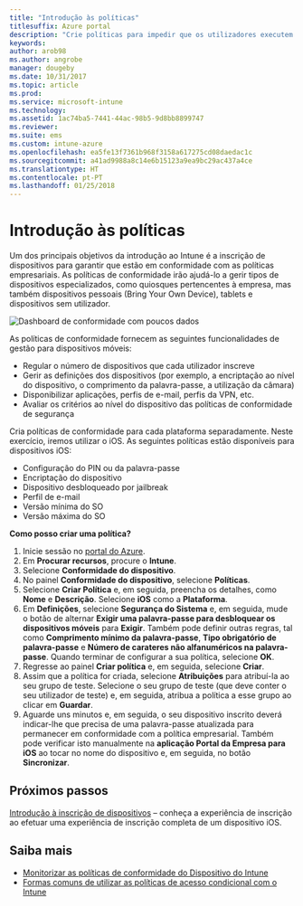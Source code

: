 ```yaml
---
title: "Introdução às políticas"
titlesuffix: Azure portal
description: "Crie políticas para impedir que os utilizadores executem ações não autorizadas com os seus dispositivos."
keywords: 
author: arob98
ms.author: angrobe
manager: dougeby
ms.date: 10/31/2017
ms.topic: article
ms.prod: 
ms.service: microsoft-intune
ms.technology: 
ms.assetid: 1ac74ba5-7441-44ac-98b5-9d8bb8899747
ms.reviewer: 
ms.suite: ems
ms.custom: intune-azure
ms.openlocfilehash: ea5fe13f7361b968f3158a617275cd08daedac1c
ms.sourcegitcommit: a41ad9988a8c14e6b15123a9ea9bc29ac437a4ce
ms.translationtype: HT
ms.contentlocale: pt-PT
ms.lasthandoff: 01/25/2018
---
```

# <a name="get-started-with-policies"></a>Introdução às políticas

Um dos principais objetivos da introdução ao Intune é a inscrição de dispositivos para garantir que estão em conformidade com as políticas empresariais. As políticas de conformidade irão ajudá-lo a gerir tipos de dispositivos especializados, como quiosques pertencentes à empresa, mas também dispositivos pessoais (Bring Your Own Device), tablets e dispositivos sem utilizador.

![Dashboard de conformidade com poucos dados](/intune/media/generic-compliance-dashboard.png)

As políticas de conformidade fornecem as seguintes funcionalidades de gestão para dispositivos móveis:

* Regular o número de dispositivos que cada utilizador inscreve
* Gerir as definições dos dispositivos (por exemplo, a encriptação ao nível do dispositivo, o comprimento da palavra-passe, a utilização da câmara)
* Disponibilizar aplicações, perfis de e-mail, perfis da VPN, etc.
* Avaliar os critérios ao nível do dispositivo das políticas de conformidade de segurança

Cria políticas de conformidade para cada plataforma separadamente. Neste exercício, iremos utilizar o iOS. As seguintes políticas estão disponíveis para dispositivos iOS:

* Configuração do PIN ou da palavra-passe
* Encriptação do dispositivo
* Dispositivo desbloqueado por jailbreak
* Perfil de e-mail
* Versão mínima do SO
* Versão máxima do SO

__Como posso criar uma política?__

1. Inicie sessão no [portal do Azure](https://portal.azure.com).
2. Em **Procurar recursos**, procure o **Intune**.
3. Selecione **Conformidade do dispositivo**.
4. No painel **Conformidade do dispositivo**, selecione **Políticas**.
5. Selecione **Criar Política** e, em seguida, preencha os detalhes, como **Nome** e **Descrição**. Selecione **iOS** como a **Plataforma**.
6. Em **Definições**, selecione **Segurança do Sistema** e, em seguida, mude o botão de alternar **Exigir uma palavra-passe para desbloquear os dispositivos móveis** para **Exigir**. Também pode definir outras regras, tal como **Comprimento mínimo da palavra-passe**, **Tipo obrigatório de palavra-passe** e **Número de carateres não alfanuméricos na palavra-passe**. Quando terminar de configurar a sua política, selecione **OK**.
7. Regresse ao painel **Criar política** e, em seguida, selecione **Criar**.
8. Assim que a política for criada, selecione **Atribuições** para atribuí-la ao seu grupo de teste. Selecione o seu grupo de teste (que deve conter o seu utilizador de teste) e, em seguida, atribua a política a esse grupo ao clicar em **Guardar**.
9. Aguarde uns minutos e, em seguida, o seu dispositivo inscrito deverá indicar-lhe que precisa de uma palavra-passe atualizada para permanecer em conformidade com a política empresarial. Também pode verificar isto manualmente na **aplicação Portal da Empresa para iOS** ao tocar no nome do dispositivo e, em seguida, no botão **Sincronizar**.

## <a name="next-steps"></a>Próximos passos

[Introdução à inscrição de dispositivos](get-started-enroll.md) – conheça a experiência de inscrição ao efetuar uma experiência de inscrição completa de um dispositivo iOS.

## <a name="learn-more"></a>Saiba mais

* [Monitorizar as políticas de conformidade do Dispositivo do Intune](compliance-policy-monitor.md)
* [Formas comuns de utilizar as políticas de acesso condicional com o Intune](conditional-access-intune-common-ways-use.md)
